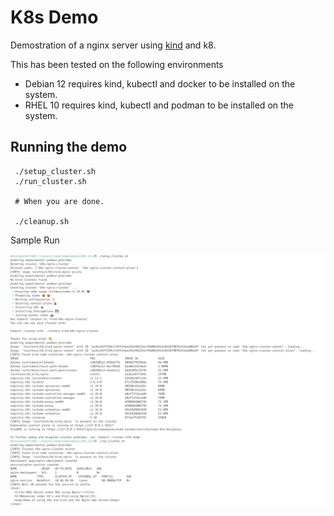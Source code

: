 # K8s Demo #

Demostration of a nginx server using [kind](https://kind.sigs.k8s.io) and k8.

This has been tested on the following environments

 * Debian 12 requires kind, kubectl and docker to be installed on the system.
 * RHEL 10 requires kind, kubectl and podman to be installed on the system.

## Running the demo ##

	 ./setup_cluster.sh
	 ./run_cluster.sh

	 # When you are done.

	 ./cleanup.sh


Sample Run

<img src="images/sample_run.png" alt="alt text" title="Sample Run">
